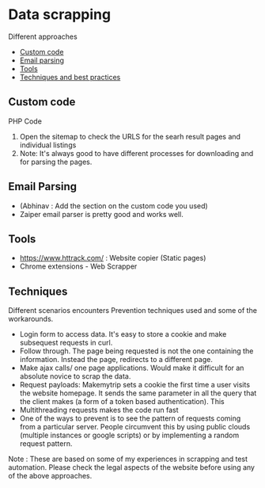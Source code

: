 # Data scrapping 

Different approaches 
* [Custom code](#custom-code) 
* [Email parsing](#email-parsing)
* [Tools](#tools)
* [Techniques and best practices](#techniques)

## Custom code 

PHP Code 
1. Open the sitemap to check the URLS for the searh result pages and individual listings 
2. Note: It's always good to have different processes for downloading and for parsing the pages. 


## Email Parsing 

* (Abhinav : Add the section on the custom code you used)
* Zaiper email parser is pretty good and works well. 

## Tools 

* https://www.httrack.com/ : Website copier (Static pages)
* Chrome extensions - Web Scrapper

## Techniques 

Different scenarios encounters
Prevention techniques used and some of the workarounds.  

* Login form to access data. It's easy to store a cookie and make subsequest requests in curl. 
* Follow through. The page being requested is not the one containing the information. Instead the page, redirects to a different page. 
* Make ajax calls/ one page applications. Would make it difficult for an absolute novice to scrap the data. 
* Request payloads: Makemytrip sets a cookie the first time a user visits the website homepage. It sends the same parameter in all the query that the client makes (a form of a token based authentication). This 
* Multithreading requests makes the code run fast 
* One of the ways to prevent is to see the pattern of requests coming from a particular server. People circumvent this by using public clouds (multiple instances or google scripts) or by implementing a random request pattern. 


Note : These are based on some of my experiences in scrapping and test automation. Please check the legal aspects of the website before using any of the above approaches. 